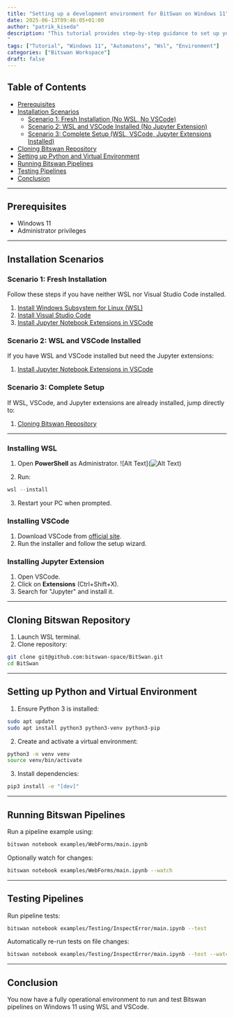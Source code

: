 ```yaml
---
title: "Setting up a development environment for BitSwan on Windows 11"
date: 2025-06-13T09:46:05+01:00
author: "patrik_kiseda"
description: "This tutorial provides step-by-step guidance to set up your environment on Windows 11 for running and testing Bitswan pipelines. Using the Windows Subsystem for Linux (WSL), Visual Studio Code (VSCode), Python virtual environments, and Jupyter Notebook extensions, you'll establish an efficient workspace capable of executing Bitswan pipelines seamlessly.
"
tags: ["Tutorial", "Windows 11", "Automatons", "Wsl", "Environment"]
categories: ["Bitswan Workspace"]
draft: false
---
```



## Table of Contents

- [Prerequisites](#prerequisites)
- [Installation Scenarios](#installation-scenarios)
  - [Scenario 1: Fresh Installation (No WSL, No VSCode)](#scenario-1)
  - [Scenario 2: WSL and VSCode Installed (No Jupyter Extension)](#scenario-2)
  - [Scenario 3: Complete Setup (WSL, VSCode, Jupyter Extensions Installed)](#scenario-3)
- [Cloning Bitswan Repository](#cloning-bitswan-repository)
- [Setting up Python and Virtual Environment](#setting-up-python-and-virtual-environment)
- [Running Bitswan Pipelines](#running-bitswan-pipelines)
- [Testing Pipelines](#testing-pipelines)
- [Conclusion](#conclusion)

---

## Prerequisites
- Windows 11
- Administrator privileges

---

## Installation Scenarios

### Scenario 1: Fresh Installation
Follow these steps if you have neither WSL nor Visual Studio Code installed.

1. [Install Windows Subsystem for Linux (WSL)](#installing-wsl)
2. [Install Visual Studio Code](#installing-vscode)
3. [Install Jupyter Notebook Extensions in VSCode](#installing-jupyter-extension)

### Scenario 2: WSL and VSCode Installed
If you have WSL and VSCode installed but need the Jupyter extensions:

1. [Install Jupyter Notebook Extensions in VSCode](#installing-jupyter-extension)

### Scenario 3: Complete Setup
If WSL, VSCode, and Jupyter extensions are already installed, jump directly to:

1. [Cloning Bitswan Repository](#cloning-bitswan-repository)

---

### Installing WSL
1. Open **PowerShell** as Administrator.
![Alt Text](![Alt Text](relative/or/full/path/to/image.png))

2. Run:
```powershell
wsl --install
```
3. Restart your PC when prompted.

### Installing VSCode
1. Download VSCode from [official site](https://code.visualstudio.com/).
2. Run the installer and follow the setup wizard.

### Installing Jupyter Extension
1. Open VSCode.
2. Click on **Extensions** (Ctrl+Shift+X).
3. Search for "Jupyter" and install it.

---

## Cloning Bitswan Repository
1. Launch WSL terminal.
2. Clone repository:
```bash
git clone git@github.com:bitswan-space/BitSwan.git
cd BitSwan
```

---

## Setting up Python and Virtual Environment
1. Ensure Python 3 is installed:
```bash
sudo apt update
sudo apt install python3 python3-venv python3-pip
```
2. Create and activate a virtual environment:
```bash
python3 -m venv venv
source venv/bin/activate
```
3. Install dependencies:
```bash
pip3 install -e "[dev]"
```

---

## Running Bitswan Pipelines
Run a pipeline example using:
```bash
bitswan notebook examples/WebForms/main.ipynb
```
Optionally watch for changes:
```bash
bitswan notebook examples/WebForms/main.ipynb --watch
```

---

## Testing Pipelines
Run pipeline tests:
```bash
bitswan notebook examples/Testing/InspectError/main.ipynb --test
```

Automatically re-run tests on file changes:
```bash
bitswan notebook examples/Testing/InspectError/main.ipynb --test --watch
```

---

## Conclusion
You now have a fully operational environment to run and test Bitswan pipelines on Windows 11 using WSL and VSCode.


